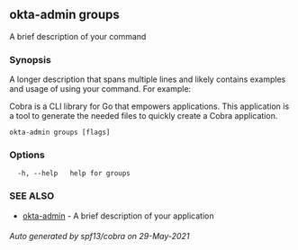 ## okta-admin groups

A brief description of your command

### Synopsis

A longer description that spans multiple lines and likely contains examples
and usage of using your command. For example:

Cobra is a CLI library for Go that empowers applications.
This application is a tool to generate the needed files
to quickly create a Cobra application.

```
okta-admin groups [flags]
```

### Options

```
  -h, --help   help for groups
```

### SEE ALSO

* [okta-admin](okta-admin.md)	 - A brief description of your application

###### Auto generated by spf13/cobra on 29-May-2021
